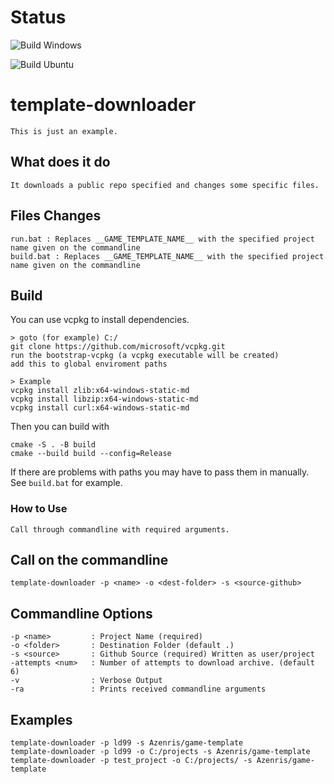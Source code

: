 # Status
![Build Windows](https://github.com/Azenris/template-downloader/actions/workflows/build-windows.yml/badge.svg)

![Build Ubuntu](https://github.com/Azenris/template-downloader/actions/workflows/build-ubuntu.yml/badge.svg)

# template-downloader
```
This is just an example.
```

## What does it do
```
It downloads a public repo specified and changes some specific files.
```

## Files Changes
```
run.bat : Replaces __GAME_TEMPLATE_NAME__ with the specified project name given on the commandline
build.bat : Replaces __GAME_TEMPLATE_NAME__ with the specified project name given on the commandline
```

## Build
You can use vcpkg to install dependencies.
```
> goto (for example) C:/
git clone https://github.com/microsoft/vcpkg.git
run the bootstrap-vcpkg (a vcpkg executable will be created)
add this to global enviroment paths

> Example
vcpkg install zlib:x64-windows-static-md
vcpkg install libzip:x64-windows-static-md
vcpkg install curl:x64-windows-static-md

```
Then you can build with
```
cmake -S . -B build
cmake --build build --config=Release
```
If there are problems with paths you may have to pass them in manually. See `build.bat` for example.

### How to Use
```
Call through commandline with required arguments.
```

## Call on the commandline
```
template-downloader -p <name> -o <dest-folder> -s <source-github>
```

## Commandline Options
```
-p <name>         : Project Name (required)
-o <folder>       : Destination Folder (default .)
-s <source>       : Github Source (required) Written as user/project
-attempts <num>   : Number of attempts to download archive. (default 6)
-v                : Verbose Output
-ra               : Prints received commandline arguments
```
## Examples
```
template-downloader -p ld99 -s Azenris/game-template
template-downloader -p ld99 -o C:/projects -s Azenris/game-template
template-downloader -p test_project -o C:/projects/ -s Azenris/game-template
```
